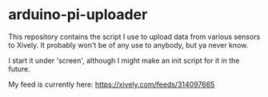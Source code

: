 # arduino-pi-uploader
This repository contains the script I use to upload data from various sensors to Xively. It probably won't be of any use to anybody, but ya never know.

I start it under 'screen', although I might make an init script for it in the future.

My feed is currently here: https://xively.com/feeds/314097665
